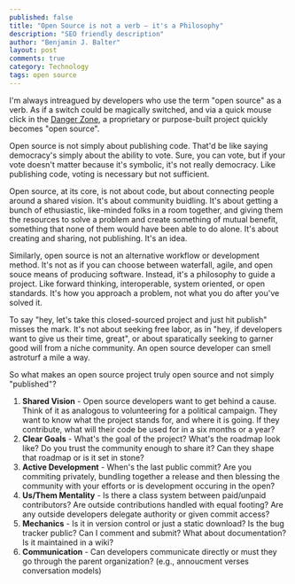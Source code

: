 ```yaml
---
published: false
title: "Open Source is not a verb — it's a Philosophy"
description: "SEO friendly description"
author: "Benjamin J. Balter"
layout: post
comments: true
category: Technology
tags: open source
---
```


I'm always intreagued by developers who use the term "open source" as a verb. As if a switch could be magically switched, and via a quick mouse click in the [Danger Zone](http://www.youtube.com/watch?v=V8rZWw9HE7o), a proprietary or purpose-built project quickly becomes "open source".

Open source is not simply about publishing code. That'd be like saying democracy's simply about the ability to vote. Sure, you can vote, but if your vote doesn't matter because it's symbolic, it's not really democracy. Like publishing code, voting is necessary but not sufficient.

Open source, at its core, is not about code, but about connecting people around a shared vision. It's about community buidling. It's about getting a bunch of ethusiastic, like-minded folks in a room together, and giving them the resources to solve a problem and create something of mutual benefit, something that none of them would have been able to do alone. It's about creating and sharing, not publishing. It's an idea.

Similarly, open source is not an alternative workflow or development method. It's not as if you can choose between waterfall, agile, and open souce means of producing software. Instead, it's a philosophy to guide a project. Like forward thinking, interoperable, system oriented, or open standards. It's how you approach a problem, not what you do after you've solved it.

To say "hey, let's take this closed-sourced project and just hit publish" misses the mark. It's not about seeking free labor, as in "hey, if developers want to give us their time, great", or about sparatically seeking to garner good will from a niche community. An open source developer can smell astroturf a mile a way. 

So what makes an open source project truly open source and not simply "published"?

1. **Shared Vision** - Open source developers want to get behind a cause. Think of it as analogous to volunteering for a political campaign. They want to know what the project stands for, and where it is going. If they contribute, what will their code be used for in a six months or a year?
2. **Clear Goals** - What's the goal of the project? What's the roadmap look like? Do you trust the community enough to share it? Can they shape that roadmap or is it set in stone?
3. **Active Development** - When's the last public commit? Are you commiting privately, bundling together a release and then blessing the community with your efforts or is development occuring in the open?
4. **Us/Them Mentality** - Is there a class system between paid/unpaid contributors? Are outside contributions handled with equal footing? Are any outside developers delegate authority or given commit access?
5. **Mechanics** - Is it in version control or just a static download? Is the bug tracker public? Can I comment and submit? What about documentation? Is it maintained in a wiki?
6. **Communication** - Can developers communicate directly or must they go through the parent organization? (e.g., annoucment verses conversation models)

